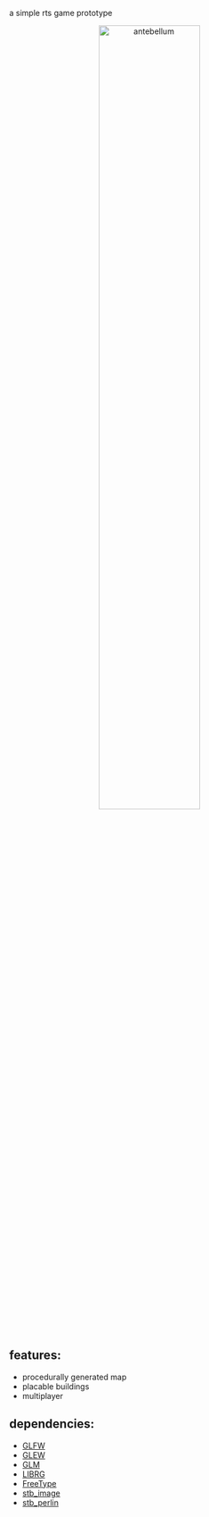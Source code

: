 a simple rts game prototype
<p align="center"><img src="https://flighty.xyz/files/ante.png" alt="antebellum" width="60%"></p>

## features: ##
* procedurally generated map
* placable buildings
* multiplayer

## dependencies: ##
* [GLFW](https://www.glfw.org "GLFW")
* [GLEW](http://glew.sourceforge.net "GLEW")
* [GLM](https://github.com/g-truc/glm "glm")
* [LIBRG](https://github.com/librg/librg "librg")
* [FreeType](https://www.freetype.org/ "freetype")
* [stb_image](https://github.com/nothings/stb/blob/master/stb_image.h "stb_image")
* [stb_perlin](https://github.com/nothings/stb/blob/master/stb_perlin.h "stb_perlin")
